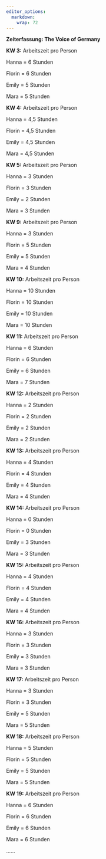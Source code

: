 ```yaml
---
editor_options: 
  markdown: 
    wrap: 72
---
```


**Zeiterfassung: The Voice of Germany**

**KW 3:** Arbeitszeit pro Person

Hanna = 6 Stunden

Florin = 6 Stunden

Emily = 5 Stunden

Mara = 5 Stunden

**KW 4:** Arbeitszeit pro Person

Hanna = 4,5 Stunden

Florin = 4,5 Stunden

Emily = 4,5 Stunden

Mara = 4,5 Stunden

**KW 5:** Arbeitszeit pro Person

Hanna = 3 Stunden

Florin = 3 Stunden

Emily = 2 Stunden

Mara = 3 Stunden

**KW 9:** Arbeitszeit pro Person

Hanna = 3 Stunden

Florin = 5 Stunden

Emily = 5 Stunden

Mara = 4 Stunden

**KW 10:** Arbeitszeit pro Person

Hanna = 10 Stunden

Florin = 10 Stunden

Emily = 10 Stunden

Mara = 10 Stunden

**KW 11:** Arbeitszeit pro Person

Hanna = 6 Stunden

Florin = 6 Stunden

Emily = 6 Stunden

Mara = 7 Stunden

**KW 12:** Arbeitszeit pro Person

Hanna = 2 Stunden

Florin = 2 Stunden

Emily = 2 Stunden

Mara = 2 Stunden

**KW 13:** Arbeitszeit pro Person

Hanna = 4 Stunden

Florin = 4 Stunden

Emily = 4 Stunden

Mara = 4 Stunden

**KW 14:** Arbeitszeit pro Person

Hanna = 0 Stunden

Florin = 0 Stunden

Emily = 3 Stunden

Mara = 3 Stunden

**KW 15:** Arbeitszeit pro Person

Hanna = 4 Stunden

Florin = 4 Stunden

Emily = 4 Stunden

Mara = 4 Stunden

**KW 16:** Arbeitszeit pro Person

Hanna = 3 Stunden

Florin = 3 Stunden

Emily = 3 Stunden

Mara = 3 Stunden

**KW 17:** Arbeitszeit pro Person

Hanna = 3 Stunden

Florin = 3 Stunden

Emily = 5 Stunden

Mara = 5 Stunden

**KW 18:** Arbeitszeit pro Person

Hanna = 5 Stunden

Florin = 5 Stunden

Emily = 5 Stunden

Mara = 5 Stunden

**KW 19:** Arbeitszeit pro Person

Hanna = 6 Stunden

Florin = 6 Stunden

Emily = 6 Stunden

Mara = 6 Stunden



......
